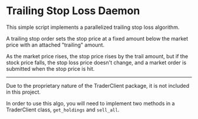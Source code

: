 # Trailing Stop Loss Daemon

This simple script implements a parallelized trailing stop loss algorithm.
<br/>

A trailing stop order sets the stop price at a fixed
amount below the market price with an attached "trailing" amount.
<br/>

As the market price rises, the stop price rises by the trail amount,
but if the stock price falls, the stop loss price doesn't change,
and a market order is submitted when the stop price is hit.

---

Due to the proprietary nature of the TraderClient package, it is not included in this project.

In order to use this algo, you will need to implement two methods in a TraderClient class, `get_holdings` and `sell_all`.
